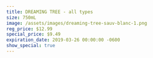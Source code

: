 ```yaml
---
title: DREAMING TREE - all types
size: 750mL
image: /assets/images/dreaming-tree-sauv-blanc-1.png
reg_price: $12.99
special_price: $9.49
expiration_date: 2019-03-26 00:00:00 -0600
show_special: true
---
```


